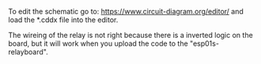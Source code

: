 To edit the schematic go to: <https://www.circuit-diagram.org/editor/> and load the *.cddx file into the editor.

The wireing of the relay is not right because there is a inverted logic on the board, but it will work when you upload the code to the "esp01s-relayboard".
